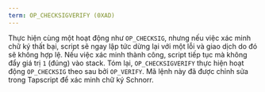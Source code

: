 ```yaml
---
term: OP_CHECKSIGVERIFY (0XAD)
---
```


Thực hiện cùng một hoạt động như `OP_CHECKSIG`, nhưng nếu việc xác minh chữ ký thất bại, script sẽ ngay lập tức dừng lại với một lỗi và giao dịch do đó sẽ không hợp lệ. Nếu việc xác minh thành công, script tiếp tục mà không đẩy giá trị `1` (đúng) vào stack. Tóm lại, `OP_CHECKSIGVERIFY` thực hiện hoạt động `OP_CHECKSIG` theo sau bởi `OP_VERIFY`. Mã lệnh này đã được chỉnh sửa trong Tapscript để xác minh chữ ký Schnorr.